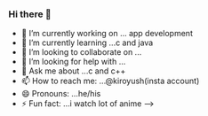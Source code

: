### Hi there 👋


- 🔭 I’m currently working on ... app development
- 🌱 I’m currently learning ...c and java
- 👯 I’m looking to collaborate on ...
- 🤔 I’m looking for help with ...
- 💬 Ask me about ...c and c++
- 📫 How to reach me: ...@kiroyush(insta account)
- 😄 Pronouns: ...he/his
- ⚡ Fun fact: ...i watch lot of anime 
-->
